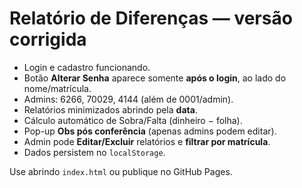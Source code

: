 # Relatório de Diferenças — versão corrigida
- Login e cadastro funcionando.
- Botão **Alterar Senha** aparece somente **após o login**, ao lado do nome/matrícula.
- Admins: 6266, 70029, 4144 (além de 0001/admin).
- Relatórios minimizados abrindo pela **data**.
- Cálculo automático de Sobra/Falta (dinheiro − folha).
- Pop-up **Obs pós conferência** (apenas admins podem editar).
- Admin pode **Editar/Excluir** relatórios e **filtrar por matrícula**.
- Dados persistem no `localStorage`.

Use abrindo `index.html` ou publique no GitHub Pages.
